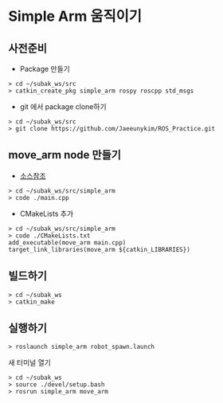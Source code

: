 # Simple Arm 움직이기

## 사전준비
- Package 만들기 
```
> cd ~/subak_ws/src
> catkin_create_pkg simple_arm rospy roscpp std_msgs
```
- git 에서 package clone하기 
```
> cd ~/subak_ws/src
> git clone https://github.com/Jaeeunykim/ROS_Practice.git 
```
## move_arm node 만들기
- [소스참조](https://github.com/Jaeeunykim/ROS_Practice/blob/master/6.simple_arm/main.cpp)
```
> cd ~/subak_ws/src/simple_arm
> code ./main.cpp
```
- CMakeLists 추가 
```
> cd ~/subak_ws/src/simple_arm
> code ./CMakeLists.txt 
add_executable(move_arm main.cpp)
target_link_libraries(move_arm ${catkin_LIBRARIES})

```

## 빌드하기 
```
> cd ~/subak_ws
> catkin_make
```

## 실행하기 
```
> roslaunch simple_arm robot_spawn.launch
```
새 터미널 열기
```
> cd ~/subak_ws
> source ./devel/setup.bash
> rosrun simple_arm move_arm
```
